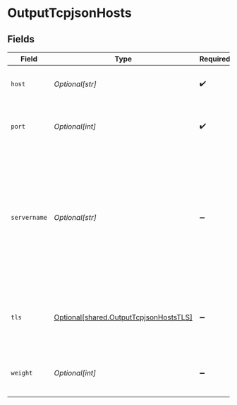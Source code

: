 # OutputTcpjsonHosts


## Fields

| Field                                                                                                                                                     | Type                                                                                                                                                      | Required                                                                                                                                                  | Description                                                                                                                                               |
| --------------------------------------------------------------------------------------------------------------------------------------------------------- | --------------------------------------------------------------------------------------------------------------------------------------------------------- | --------------------------------------------------------------------------------------------------------------------------------------------------------- | --------------------------------------------------------------------------------------------------------------------------------------------------------- |
| `host`                                                                                                                                                    | *Optional[str]*                                                                                                                                           | :heavy_check_mark:                                                                                                                                        | The hostname of the receiver.                                                                                                                             |
| `port`                                                                                                                                                    | *Optional[int]*                                                                                                                                           | :heavy_check_mark:                                                                                                                                        | The port to connect to on the provided host.                                                                                                              |
| `servername`                                                                                                                                              | *Optional[str]*                                                                                                                                           | :heavy_minus_sign:                                                                                                                                        | Servername to use if establishing a TLS connection. If not specified, defaults to connection host (iff not an IP); otherwise, to the global TLS settings. |
| `tls`                                                                                                                                                     | [Optional[shared.OutputTcpjsonHostsTLS]](undefined/models/shared/outputtcpjsonhoststls.md)                                                                | :heavy_minus_sign:                                                                                                                                        | Whether to inherit TLS configs from group setting or disable TLS.                                                                                         |
| `weight`                                                                                                                                                  | *Optional[int]*                                                                                                                                           | :heavy_minus_sign:                                                                                                                                        | The weight to use for load-balancing purposes.                                                                                                            |